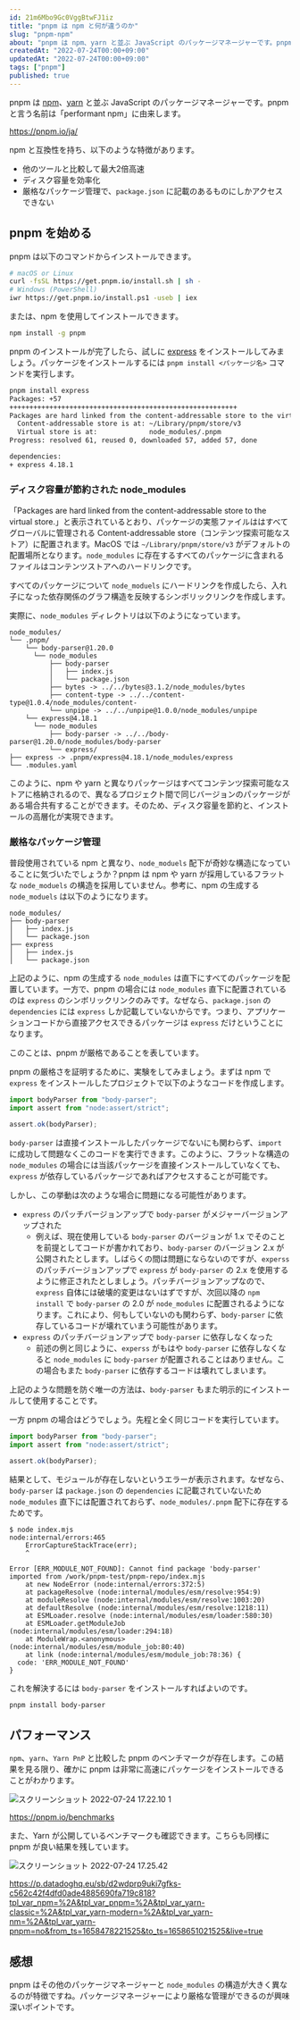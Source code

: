 ```yaml
---
id: 21m6Mbo9Gc0VggBtwFJ1iz
title: "pnpm は npm と何が違うのか"
slug: "pnpm-npm"
about: "pnpm は npm、yarn と並ぶ JavaScript のパッケージマネージャーです。pnpm と言う名前は「performant npm」に由来します。"
createdAt: "2022-07-24T00:00+09:00"
updatedAt: "2022-07-24T00:00+09:00"
tags: ["pnpm"]
published: true
---
```

pnpm は [npm](https://www.npmjs.com/)、[yarn](https://yarnpkg.com/) と並ぶ JavaScript のパッケージマネージャーです。pnpm と言う名前は「performant npm」に由来します。

https://pnpm.io/ja/

npm と互換性を持ち、以下のような特徴があります。

- 他のツールと比較して最大2倍高速
- ディスク容量を効率化
- 厳格なパッケージ管理で、`package.json` に記載のあるものにしかアクセスできない

## pnpm を始める

pnpm は以下のコマンドからインストールできます。

```sh
# macOS or Linux
curl -fsSL https://get.pnpm.io/install.sh | sh -
# Windows (PowerShell) 
iwr https://get.pnpm.io/install.ps1 -useb | iex
```

または、npm を使用してインストールできます。

```sh
npm install -g pnpm
```

pnpm のインストールが完了したら、試しに [express](https://www.npmjs.com/package/express) をインストールしてみましょう。パッケージをインストールするには `pnpm install <パッケージ名>` コマンドを実行します。

```sh
pnpm install express
Packages: +57
+++++++++++++++++++++++++++++++++++++++++++++++++++++++++
Packages are hard linked from the content-addressable store to the virtual store.
  Content-addressable store is at: ~/Library/pnpm/store/v3
  Virtual store is at:             node_modules/.pnpm
Progress: resolved 61, reused 0, downloaded 57, added 57, done

dependencies:
+ express 4.18.1
```

### ディスク容量が節約された node_modules

「Packages are hard linked from the content-addressable store to the virtual store.」と表示されているとおり、パッケージの実態ファイルははすべてグローバルに管理される Content-addressable store（コンテンツ探索可能なストア）に配置されます。MacOS では `~/Library/pnpm/store/v3` がデフォルトの配置場所となります。`node_modules` に存在するすべてのパッケージに含まれるファイルはコンテンツストアへのハードリンクです。

すべてのパッケージについて `node_moduels` にハードリンクを作成したら、入れ子になった依存関係のグラフ構造を反映するシンボリックリンクを作成します。

実際に、`node_modules` ディレクトリは以下のようになっています。

```
node_modules/
└── .pnpm/
    └── body-parser@1.20.0
      └── node_modules
          ├── body-parser
          │   ├── index.js
          │   └── package.json
          ├── bytes -> ../../bytes@3.1.2/node_modules/bytes
          ├── content-type -> ../../content-type@1.0.4/node_modules/content-
          └── unpipe -> ../../unpipe@1.0.0/node_modules/unpipe
    └── express@4.18.1
      └── node_modules
          ├── body-parser -> ../../body-parser@1.20.0/node_modules/body-parser
          └── express/
├── express -> .pnpm/express@4.18.1/node_modules/express
└── .modules.yaml
```

このように、npm や yarn と異なりパッケージはすべてコンテンツ探索可能なストアに格納されるので、異なるプロジェクト間で同じバージョンのパッケージがある場合共有することができます。そのため、ディスク容量を節約と、インストールの高層化が実現できます。

### 厳格なパッケージ管理

普段使用されている npm と異なり、`node_moduels` 配下が奇妙な構造になっていることに気づいたでしょうか？pnpm は npm や yarn が採用しているフラットな `node_moduels` の構造を採用していません。参考に、npm の生成する `node_moduels` は以下のようになります。

```
node_modules/
├── body-parser
│   ├── index.js
│   └── package.json
├── express
│   ├── index.js
│   └── package.json
```

上記のように、npm の生成する `node_modules` は直下にすべてのパッケージを配置しています。一方で、pnpm の場合には `node_modules` 直下に配置されているのは `express` のシンボリックリンクのみです。なぜなら、`package.json` の `dependencies` には `express` しか記載していないからです。つまり、アプリケーションコードから直接アクセスできるパッケージは `express` だけということになります。

このことは、pnpm が厳格であることを表しています。

pnpm の厳格さを証明するために、実験をしてみましょう。まずは npm で `express` をインストールしたプロジェクトで以下のようなコードを作成します。

```js:npm-repo/index.mjs
import bodyParser from "body-parser";
import assert from "node:assert/strict";

assert.ok(bodyParser);
```

`body-parser` は直接インストールしたパッケージでないにも関わらず、`import` に成功して問題なくこのコードを実行できます。このように、フラットな構造の `node_modules` の場合には当該パッケージを直接インストールしていなくても、`express` が依存しているパッケージであればアクセスすることが可能です。

しかし、この挙動は次のような場合に問題になる可能性があります。

- `express` のパッチバージョンアップで `body-parser` がメジャーバージョンアップされた
  - 例えば、現在使用している `body-parser` のバージョンが 1.x でそのことを前提としてコードが書かれており、`body-parser` のバージョン 2.x が公開されたとします。しばらくの間は問題にならないのですが、`experss` のパッチバージョンアップで `express` が `body-parser` の 2.x を使用するように修正されたとしましょう。パッチバージョンアップなので、`express` 自体には破壊的変更はないはずですが、次回以降の `npm install` で `body-parser` の 2.0 が `node_modules` に配置されるようになります。これにより、何もしていないのも関わらず、`body-parser` に依存しているコードが壊れていまう可能性があります。
- `express` のパッチバージョンアップで `body-parser` に依存しなくなった
  - 前述の例と同じように、`experss` がもはや `body-parser` に依存しなくなると `node_modules` に `body-parser` が配置されることはありません。この場合もまた `body-parser` に依存するコードは壊れてしまいます。

上記のような問題を防ぐ唯一の方法は、`body-parser` もまた明示的にインストールして使用することです。

一方 pnpm の場合はどうでしょう。先程と全く同じコードを実行しています。

```js:pnpm-repo/index.mjs
import bodyParser from "body-parser";
import assert from "node:assert/strict";

assert.ok(bodyParser);
```

結果として、モジュールが存在しないというエラーが表示されます。なぜなら、`body-parser` は `package.json` の `dependencies` に記載されていないため `node_modules` 直下には配置されておらず、`node_modules/.pnpm` 配下に存在するためです。

```
$ node index.mjs 
node:internal/errors:465
    ErrorCaptureStackTrace(err);
    ^

Error [ERR_MODULE_NOT_FOUND]: Cannot find package 'body-parser' imported from /work/pnpm-test/pnpm-repo/index.mjs
    at new NodeError (node:internal/errors:372:5)
    at packageResolve (node:internal/modules/esm/resolve:954:9)
    at moduleResolve (node:internal/modules/esm/resolve:1003:20)
    at defaultResolve (node:internal/modules/esm/resolve:1218:11)
    at ESMLoader.resolve (node:internal/modules/esm/loader:580:30)
    at ESMLoader.getModuleJob (node:internal/modules/esm/loader:294:18)
    at ModuleWrap.<anonymous> (node:internal/modules/esm/module_job:80:40)
    at link (node:internal/modules/esm/module_job:78:36) {
  code: 'ERR_MODULE_NOT_FOUND'
}
```

これを解決するには `body-parser` をインストールすればよいのです。

```sh
pnpm install body-parser
```

## パフォーマンス

`npm`、`yarn`、`Yarn PnP` と比較した pnpm のベンチマークが存在します。この結果を見る限り、確かに pnpm は非常に高速にパッケージをインストールできることがわかります。

![スクリーンショット 2022-07-24 17.22.10 1](//images.ctfassets.net/in6v9lxmm5c8/KUlLE11E4uK2hq2BbD8BG/a802fff990e4e8324f1234b632d5f35b/____________________________2022-07-24_17.22.10_1.png)

https://pnpm.io/benchmarks

また、Yarn が公開しているベンチマークも確認できます。こちらも同様に pnpm が良い結果を残しています。

![スクリーンショット 2022-07-24 17.25.42](//images.ctfassets.net/in6v9lxmm5c8/2x2bjDHwP3rAnRwzEKOsO0/da986bb780ee2e9a0e80a2c68dffe6cf/____________________________2022-07-24_17.25.42.png)

https://p.datadoghq.eu/sb/d2wdprp9uki7gfks-c562c42f4dfd0ade4885690fa719c818?tpl_var_npm=%2A&tpl_var_pnpm=%2A&tpl_var_yarn-classic=%2A&tpl_var_yarn-modern=%2A&tpl_var_yarn-nm=%2A&tpl_var_yarn-pnpm=no&from_ts=1658478221525&to_ts=1658651021525&live=true

## 感想

pnpm はその他のパッケージマネージャーと `node_modules` の構造が大きく異なるのが特徴ですね。パッケージマネージャーにより厳格な管理ができるのが興味深いポイントです。

